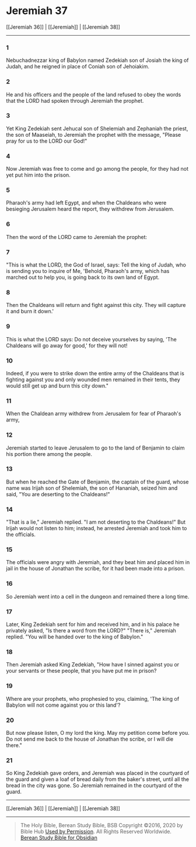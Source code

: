 # Jeremiah 37

[[Jeremiah 36]] | [[Jeremiah]] | [[Jeremiah 38]]

---

### 1
Nebuchadnezzar king of Babylon named Zedekiah son of Josiah the king of Judah, and he reigned in place of Coniah son of Jehoiakim.

### 2
He and his officers and the people of the land refused to obey the words that the LORD had spoken through Jeremiah the prophet.

### 3
Yet King Zedekiah sent Jehucal son of Shelemiah and Zephaniah the priest, the son of Maaseiah, to Jeremiah the prophet with the message, "Please pray for us to the LORD our God!"

### 4
Now Jeremiah was free to come and go among the people, for they had not yet put him into the prison.

### 5
Pharaoh's army had left Egypt, and when the Chaldeans who were besieging Jerusalem heard the report, they withdrew from Jerusalem.

### 6
Then the word of the LORD came to Jeremiah the prophet:

### 7
"This is what the LORD, the God of Israel, says: Tell the king of Judah, who is sending you to inquire of Me, 'Behold, Pharaoh's army, which has marched out to help you, is going back to its own land of Egypt.

### 8
Then the Chaldeans will return and fight against this city. They will capture it and burn it down.'

### 9
This is what the LORD says: Do not deceive yourselves by saying, 'The Chaldeans will go away for good,' for they will not!

### 10
Indeed, if you were to strike down the entire army of the Chaldeans that is fighting against you and only wounded men remained in their tents, they would still get up and burn this city down."

### 11
When the Chaldean army withdrew from Jerusalem for fear of Pharaoh's army,

### 12
Jeremiah started to leave Jerusalem to go to the land of Benjamin to claim his portion there among the people.

### 13
But when he reached the Gate of Benjamin, the captain of the guard, whose name was Irijah son of Shelemiah, the son of Hananiah, seized him and said, "You are deserting to the Chaldeans!"

### 14
"That is a lie," Jeremiah replied. "I am not deserting to the Chaldeans!" But Irijah would not listen to him; instead, he arrested Jeremiah and took him to the officials.

### 15
The officials were angry with Jeremiah, and they beat him and placed him in jail in the house of Jonathan the scribe, for it had been made into a prison.

### 16
So Jeremiah went into a cell in the dungeon and remained there a long time.

### 17
Later, King Zedekiah sent for him and received him, and in his palace he privately asked, "Is there a word from the LORD?" "There is," Jeremiah replied. "You will be handed over to the king of Babylon."

### 18
Then Jeremiah asked King Zedekiah, "How have I sinned against you or your servants or these people, that you have put me in prison?

### 19
Where are your prophets, who prophesied to you, claiming, 'The king of Babylon will not come against you or this land'?

### 20
But now please listen, O my lord the king. May my petition come before you. Do not send me back to the house of Jonathan the scribe, or I will die there."

### 21
So King Zedekiah gave orders, and Jeremiah was placed in the courtyard of the guard and given a loaf of bread daily from the baker's street, until all the bread in the city was gone. So Jeremiah remained in the courtyard of the guard.

---

[[Jeremiah 36]] | [[Jeremiah]] | [[Jeremiah 38]]

---

> The Holy Bible, Berean Study Bible, BSB
> Copyright &copy;2016, 2020 by Bible Hub
> [Used by Permission](https://berean.bible/terms.htm). All Rights Reserved Worldwide.
> [Berean Study Bible for Obsidian](https://github.com/gapmiss/berean-study-bible-for-obsidian)

